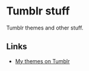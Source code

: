 Tumblr stuff
============

Tumblr themes and other stuff.

## Links

* [My themes on Tumblr](http://tumblr.com/themes/by/inky)

